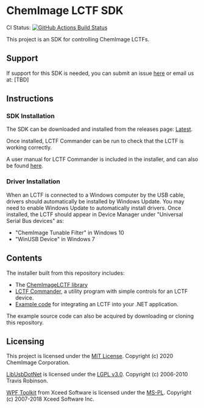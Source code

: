 # ChemImage LCTF SDK
CI Status: <a href="https://github.com/ChemImageFT/ChemImageLctfSdk/actions?query=workflow%3ABuild">
<img alt="GitHub Actions Build Status"
src="https://github.com/ChemImageFT/ChemImageLctfSdk/workflows/Build/badge.svg"></a>

This project is an SDK for controlling ChemImage LCTFs. 

## Support
If support for this SDK is needed, you can submit an issue
[here](https://github.com/ChemImageFT/ChemImageLctfSdk/issues/new) or email us at: [TBD]

## Instructions

### SDK Installation
The SDK can be downloaded and installed from the releases page:
[Latest](https://github.com/ChemImageFT/ChemImageLctfSdk/releases/latest).

Once installed, LCTF Commander can be run to check that the LCTF is working correctly.

A user manual for LCTF Commander is included in the installer, and can also be found
[here](https://github.com/ChemImageFT/ChemImageLctfSdk/blob/master/Installer/SdkSetup/LCTFCommanderUserManual.pdf).

### Driver Installation
When an LCTF is connected to a Windows computer by the USB cable, drivers should automatically be installed by
Windows Update. You may need to enable Windows Update to automatically install drivers. Once installed, the LCTF
should appear in Device Manager under "Universal Serial Bus devices" as:
- "ChemImage Tunable Filter" in Windows 10
- "WinUSB Device" in Windows 7

## Contents
The installer built from this repository includes:
- The [ChemImageLCTF library](https://github.com/ChemImageFT/ChemImageLCTF)
- [LCTF Commander](https://github.com/ChemImageFT/ChemImageLctfSdk/tree/master/src/LCTFCommander), a utility
program with simple controls for an LCTF device.
- [Example code](https://github.com/ChemImageFT/ChemImageLctfSdk/tree/master/src) for integrating an LCTF
into your .NET application.

The example source code can also be acquired by downloading or cloning this repository.

## Licensing 
This project is licensed under the [MIT License](LICENSE). Copyright (c) 2020 ChemImage Corporation.

[LibUsbDotNet](https://github.com/LibUsbDotNet/LibUsbDotNet/) is licensed under the
[LGPL v3.0](https://github.com/LibUsbDotNet/LibUsbDotNet/blob/master/LICENSE).
Copyright (c) 2006-2010 Travis Robinson.

[WPF Toolkit](https://github.com/xceedsoftware/wpftoolkit/tree/3.6.0) from Xceed Software is licensed under the
[MS-PL](https://github.com/xceedsoftware/wpftoolkit/blob/3.6.0/license.md).
Copyright (c) 2007-2018 Xceed Software Inc.
